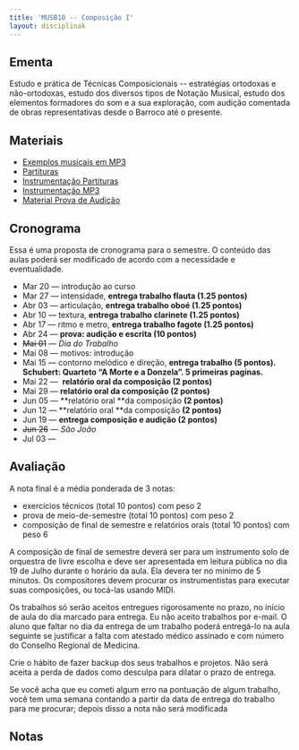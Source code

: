 ```yaml
---
title: 'MUSB10 -- Composição I'
layout: disciplinak
---
```


## Ementa

Estudo e prática de Técnicas Composicionais -- estratégias ortodoxas e não-ortodoxas, estudo dos diversos tipos de Notação Musical, estudo dos elementos formadores do som e a sua exploração, com audição comentada de obras representativas desde o Barroco até o presente.

## Materiais

  * [Exemplos musicais em MP3](http://genosmus.com/aulas/MUSB10%20-%20Exemplos%20Audio.zip)
  * [Partituras](http://genosmus.com/aulas/MUSB10%20-%20Partituras.zip)
  * [Instrumentação Partituras](http://genosmus.com/aulas/Adler%20Handout.zip)
  * [Instrumentação MP3](http://genosmus.com/aulas/Adler%20cordas%20e%20sopros.zip)
  * [Material Prova de Audição](http://genosmus.com/aulas/Prova%20audicao.zip)

## Cronograma

Essa é uma proposta de cronograma para o semestre. O conteúdo das aulas poderá ser modificado de acordo com a necessidade e eventualidade.

  * Mar 20 &#8212; introdução ao curso
  * Mar 27 &#8212; intensidade, **entrega trabalho flauta (1.25 pontos)**
  * Abr 03 &#8212; articulação, **entrega trabalho oboé (1.25 pontos)**
  * Abr 10 &#8212; textura, **entrega trabalho clarinete (1.25 pontos)**
  * Abr 17 &#8212; ritmo e metro, **entrega trabalho fagote (1.25 pontos)**
  * Abr 24 &#8212; **prova: audição e escrita (10 pontos)**
  * <del>Mai 01</del> &#8212; _Dia do Trabalho_
  * Mai 08 &#8212; motivos: introdução
  * Mai 15 &#8212; contorno melódico e direção, **entrega trabalho (5 pontos). Schubert: Quarteto &#8220;A Morte e a Donzela&#8221;. 5 primeiras paginas.**
  * Mai 22 &#8212;  **relatório oral da composição (2 pontos)**
  * Mai 29 &#8212; **relatório oral da composição (2 pontos)**
  * Jun 05 &#8212; **relatório oral **da composição **(2 pontos)**
  * Jun 12 &#8212; **relatório oral **da composição **(2 pontos)**
  * Jun 19 &#8212; **entrega composição e audição (2 pontos)**
  * <del>Jun 26</del> &#8212; _São João_
  * Jul 03 &#8212;

## Avaliação

A nota final é a média ponderada de 3 notas:

  * exercícios técnicos (total 10 pontos) com peso 2
  * prova de meio-de-semestre (total 10 pontos) com peso 2
  * composição de final de semestre e relatórios orais (total 10 pontos) com peso 6

A composição de final de semestre deverá ser para um instrumento solo de orquestra de livre escolha e deve ser apresentada em leitura pública no dia 19 de Julho durante o horário da aula. Ela devera ter no minimo de 5 minutos. Os compositores devem procurar os instrumentistas para executar suas composições, ou tocá-las usando MIDI.

Os trabalhos só serão aceitos entregues rigorosamente no prazo, no início de aula do dia marcado para entrega. Eu não aceito trabalhos por e-mail. O aluno que faltar no dia da entrega de um trabalho poderá entregá-lo na aula seguinte se justificar a falta com atestado médico assinado e com número do Conselho Regional de Medicina.

Crie o hábito de fazer backup dos seus trabalhos e projetos. Não será aceita a perda de dados como desculpa para dilatar o prazo de entrega.

Se você acha que eu cometi algum erro na pontuação de algum trabalho, você tem uma semana contando a partir da data de entrega do trabalho para me procurar; depois disso a nota não será modificada

## Notas